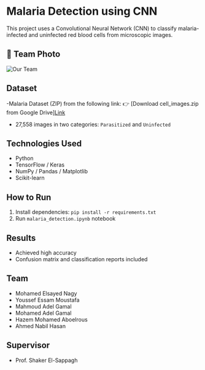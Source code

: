 # Malaria Detection using CNN

This project uses a Convolutional Neural Network (CNN) to classify malaria-infected and uninfected red blood cells from microscopic images.
## 👥 Team Photo
![Our Team](team_photo.jpg)

## Dataset
-Malaria Dataset (ZIP) from the following link:
👉 [Download cell_images.zip from Google Drive][Link](https://drive.google.com/file/d/1BDIzaTiWww2DtjyEn9uxsql_INZBqpeB/view?usp=sharing)
- 27,558 images in two categories: `Parasitized` and `Uninfected`

## Technologies Used
- Python
- TensorFlow / Keras
- NumPy / Pandas / Matplotlib
- Scikit-learn

## How to Run
1. Install dependencies: `pip install -r requirements.txt`
2. Run `malaria_detection.ipynb` notebook

## Results
- Achieved high accuracy
- Confusion matrix and classification reports included

## Team
- Mohamed Elsayed Nagy
- Youssef Essam Moustafa
- Mahmoud Adel Gamal
- Mohamed Adel Gamal
- Hazem Mohamed Aboelrous
- Ahmed Nabil Hasan

## Supervisor
- Prof. Shaker El-Sappagh
